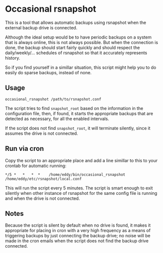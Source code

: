 Occasional rsnapshot
====================

This is a tool that allows automatic backups using rsnapshot
when the external backup drive is connected.

Although the ideal setup would be to have periodic backups on
a system that is always online, this is not always possible.
But when the connection is done, the backup should start fairly
quickly and should respect the daily/weekly/... schedules of
rsnapshot so that it accurately represents history.

So if you find yourself in a simillar situation, this script
might help you to do easily do sparse backups, instead of none.


Usage
-----

    occasional_rsnapshot /path/to/rsnapshot.conf

The script tries to find `snapshot_root` based on the
information in the configuration file, then, if found, it
starts the appropriate backups that are detected as
necessary, for all the enabled intervals.

If the script does not find `snapshot_root`, it will
terminate silently, since it assumes the drive is not
connected.

Run via cron
------------

Copy the script to an appropriate place and add a line
simillar to this to your crontab for automatic running:

    */5 *   *   *  *    /home/eddy/bin/occasional_rsnapshot /home/eddy/etc/rsnapshot/local.conf

This will run the script every 5 minutes. The script is smart
enough to exit silently when other instance of rsnapshot for
the same config file is running and when the drive is not
connected.

Notes
-----

Because the script is silent by default when no drive is
found, it makes it appropriate for placing in cron with a
very high frequency as a means of triggering backups by just
connecting the backup drive; no noise will be made in the
cron emails when the script does not find the backup drive
connected.

